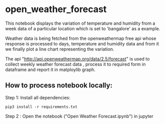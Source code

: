 # open_weather_forecast
This notebook displays the variation of temperature and humidity from a week data of a particular location which is set to 'bangalore' as a example.

Weather data is being fetched from the openweathermap free api whose response is processed to days, temperature and humidity data and from it we finally plot a line chart representing the variation.

The api "http://api.openweathermap.org/data/2.5/forecast" is used to collect weekly weather forecast data , process it to required form in dataframe and report it in matploylib graph.


## How to process notebook locally:

Step 1: Install all dependencies:

```
pip3 install -r requirements.txt
```

Step 2 : Open the notebook ("Open Weather Forecast.ipynb") in jupyter 
